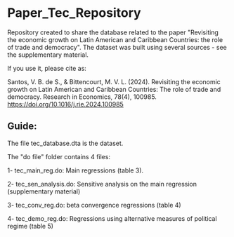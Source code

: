 # Paper_Tec_Repository
Repository created to share the database related to the paper "Revisiting the economic growth on Latin American and Caribbean Countries: the role of trade and democracy". The dataset was built using several sources - see the supplementary material. 

If you use it, please cite as:

Santos, V. B. de S., & Bittencourt, M. V. L. (2024). Revisiting the economic growth on Latin American and Caribbean Countries: The role of trade and democracy. Research in Economics, 78(4), 100985. https://doi.org/10.1016/j.rie.2024.100985


## Guide:

The file tec_database.dta is the dataset.


The "do file" folder contains 4 files: 

1- tec_main_reg.do: Main regressions (table 3). 

2- tec_sen_analysis.do: Sensitive analysis on the main regression (supplementary material)

3- tec_conv_reg.do: beta convergence regressions (table 4)

4- tec_demo_reg.do: Regressions using alternative measures of political regime (table 5) 
